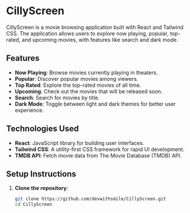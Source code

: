 # CillyScreen

CillyScreen is a movie browsing application built with React and Tailwind CSS. The application allows users to explore now playing, popular, top-rated, and upcoming movies, with features like search and dark mode.

## Features

- **Now Playing**: Browse movies currently playing in theaters.
- **Popular**: Discover popular movies among viewers.
- **Top Rated**: Explore the top-rated movies of all time.
- **Upcoming**: Check out the movies that will be released soon.
- **Search**: Search for movies by title.
- **Dark Mode**: Toggle between light and dark themes for better user experience.

## Technologies Used

- **React**: JavaScript library for building user interfaces.
- **Tailwind CSS**: A utility-first CSS framework for rapid UI development.
- **TMDB API**: Fetch movie data from The Movie Database (TMDB) API.

## Setup Instructions

1. **Clone the repository**:
   ```sh
   git clone https://github.com/devwithsmile/CillyScreen.git
   cd CillyScreen
